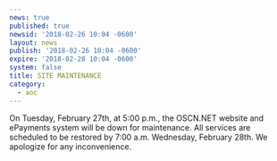 ```yaml
---
news: true
published: true
newsid: '2018-02-26 10:04 -0600'
layout: news
publish: '2018-02-26 10:04 -0600'
expire: '2018-02-28 10:04 -0600'
system: false
title: SITE MAINTENANCE
category:
  - aoc
---
```

On Tuesday, February 27th, at 5:00 p.m., the OSCN.NET website and ePayments system will be down for maintenance. All services are scheduled to be restored by 7:00 a.m. Wednesday, February 28th. 
We apologize for any inconvenience.
